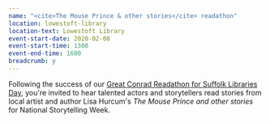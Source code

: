 ```yaml
---
name: "<cite>The Mouse Prince & other stories</cite> readathon"
location: lowestoft-library
location-text: Lowestoft Library
event-start-date: 2020-02-08
event-start-time: 1300
event-end-time: 1600
breadcrumb: y
---
```


Following the success of our [Great Conrad Readathon for Suffolk Libraries Day](/events/lowestoft-2019-10-12-sld-great-conrad-readathon/), you're invited to hear talented actors and storytellers read stories from local artist and author Lisa Hurcum's <cite>The Mouse Prince and other stories</cite> for National Storytelling Week.

